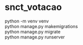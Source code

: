 # snct_votacao


python -m venv venv <br/>
python manage.py makemigrations<br/>
python manage.py migrate<br/>
python manage.py runserver<br/>
